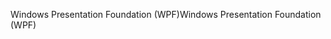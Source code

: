<span data-ttu-id="17aa3-101">Windows Presentation Foundation (WPF)</span><span class="sxs-lookup"><span data-stu-id="17aa3-101">Windows Presentation Foundation (WPF)</span></span>